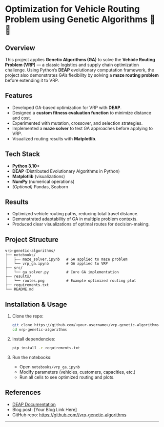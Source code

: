 # Optimization for Vehicle Routing Problem using Genetic Algorithms 🚚🧬

## Overview
This project applies **Genetic Algorithms (GA)** to solve the **Vehicle Routing Problem (VRP)** — a classic logistics and supply chain optimization challenge. Using Python’s **DEAP** evolutionary computation framework, the project also demonstrates GA’s flexibility by solving a **maze routing problem** before extending it to VRP.

## Features
- Developed GA-based optimization for VRP with **DEAP**.
- Designed a **custom fitness evaluation function** to minimize distance and cost.
- Experimented with mutation, crossover, and selection strategies.
- Implemented a **maze solver** to test GA approaches before applying to VRP.
- Visualized routing results with **Matplotlib**.

## Tech Stack
- **Python 3.10+**
- **DEAP** (Distributed Evolutionary Algorithms in Python)
- **Matplotlib** (visualizations)
- **NumPy** (numerical operations)
- *(Optional)* Pandas, Seaborn

## Results
- Optimized vehicle routing paths, reducing total travel distance.
- Demonstrated adaptability of GA in multiple problem contexts.
- Produced clear visualizations of optimal routes for decision-making.

## Project Structure
```
vrp-genetic-algorithms/
├── notebooks/
│   ├── maze_solver.ipynb   # GA applied to maze problem
│   └── vrp_ga.ipynb        # GA applied to VRP
├── src/
│   └── ga_solver.py        # Core GA implementation
├── results/
│   └── routes.png          # Example optimized routing plot
├── requirements.txt
└── README.md
```

## Installation & Usage
1. Clone the repo:
   ```bash
   git clone https://github.com/<your-username>/vrp-genetic-algorithms.git
   cd vrp-genetic-algorithms
   ```

2. Install dependencies:
   ```bash
   pip install -r requirements.txt
   ```

3. Run the notebooks:
   - Open `notebooks/vrp_ga.ipynb`
   - Modify parameters (vehicles, customers, capacities, etc.)
   - Run all cells to see optimized routing and plots.

## References
- [DEAP Documentation](https://deap.readthedocs.io/)
- Blog post: [Your Blog Link Here]
- GitHub repo: [https://github.com/<your-username>/vrp-genetic-algorithms](https://github.com/<your-username>/vrp-genetic-algorithms)

---
